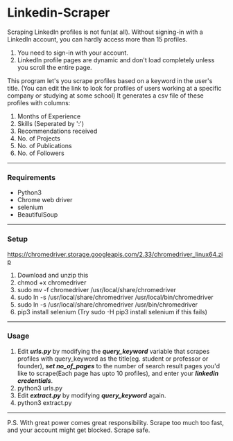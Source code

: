 # Linkedin-Scraper

Scraping LinkedIn profiles is not fun(at all). Without signing-in with a LinkedIn account, you can hardly access more than 15 profiles.

 1. You need to sign-in with your account.
 2. LinkedIn profile pages are dynamic and don't load completely unless you scroll the entire page.

This program let's you scrape profiles based on a keyword in the user's title. (You can edit the link to look for profiles of users working at a specific company or studying at some school)
It generates a csv file of these profiles with columns:
 1. Months of Experience
 2. Skills (Seperated by ':')
 3. Recommendations received
 4. No. of Projects
 5. No. of Publications
 6. No. of Followers 
----------
### Requirements

 - Python3
 - Chrome web driver
 - selenium
 - BeautifulSoup


----------
### Setup
https://chromedriver.storage.googleapis.com/2.33/chromedriver_linux64.zip
 1. Download and unzip this
 2. chmod +x chromedriver
 3. sudo mv -f chromedriver /usr/local/share/chromedriver
 4. sudo ln -s /usr/local/share/chromedriver /usr/local/bin/chromedriver
 5. sudo ln -s /usr/local/share/chromedriver /usr/bin/chromedriver
 6. pip3 install selenium (Try sudo -H pip3 install selenium if this fails)
 

----------
### Usage
 1. Edit ***urls.py*** by modifying the ***query_keyword*** variable that scrapes profiles with query_keyword as the title(eg. student or professor or founder), ***set no_of_pages*** to the number of search result pages you'd like to scrape(Each page has upto 10 profiles), and enter your ***linkedin credentials***.
 2. python3 urls.py
 3. Edit ***extract.py*** by modifying ***query_keyword*** again.
 4. python3 extract.py
  

----------
P.S. With great power comes great responsibility. Scrape too much too fast, and your account might get blocked. Scrape safe.

